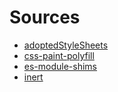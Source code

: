 # Sources

- [adoptedStyleSheets](https://github.com/calebdwilliams/construct-style-sheets)
- [css-paint-polyfill](https://github.com/GoogleChromeLabs/css-paint-polyfill)
- [es-module-shims](https://github.com/guybedford/es-module-shims)
- [inert](https://github.com/WICG/inert)